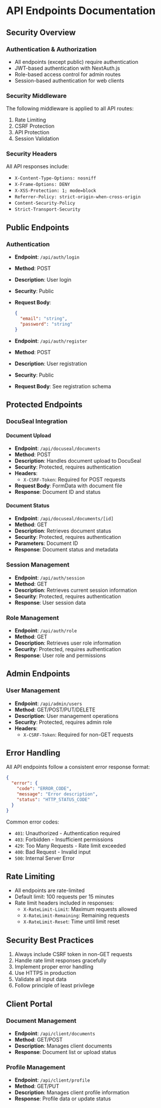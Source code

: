 # API Endpoints Documentation

## Security Overview

### Authentication & Authorization

- All endpoints (except public) require authentication
- JWT-based authentication with NextAuth.js
- Role-based access control for admin routes
- Session-based authentication for web clients

### Security Middleware

The following middleware is applied to all API routes:

1. Rate Limiting
2. CSRF Protection
3. API Protection
4. Session Validation

### Security Headers

All API responses include:

- `X-Content-Type-Options: nosniff`
- `X-Frame-Options: DENY`
- `X-XSS-Protection: 1; mode=block`
- `Referrer-Policy: strict-origin-when-cross-origin`
- `Content-Security-Policy`
- `Strict-Transport-Security`

## Public Endpoints

### Authentication

- **Endpoint**: `/api/auth/login`
- **Method**: POST
- **Description**: User login
- **Security**: Public
- **Request Body**:

  ```json
  {
    "email": "string",
    "password": "string"
  }
  ```

- **Endpoint**: `/api/auth/register`
- **Method**: POST
- **Description**: User registration
- **Security**: Public
- **Request Body**: See registration schema

## Protected Endpoints

### DocuSeal Integration

#### Document Upload

- **Endpoint**: `/api/docuseal/documents`
- **Method**: POST
- **Description**: Handles document upload to DocuSeal
- **Security**: Protected, requires authentication
- **Headers**:
  - `X-CSRF-Token`: Required for POST requests
- **Request Body**: FormData with document file
- **Response**: Document ID and status

#### Document Status

- **Endpoint**: `/api/docuseal/documents/[id]`
- **Method**: GET
- **Description**: Retrieves document status
- **Security**: Protected, requires authentication
- **Parameters**: Document ID
- **Response**: Document status and metadata

### Session Management

- **Endpoint**: `/api/auth/session`
- **Method**: GET
- **Description**: Retrieves current session information
- **Security**: Protected, requires authentication
- **Response**: User session data

### Role Management

- **Endpoint**: `/api/auth/role`
- **Method**: GET
- **Description**: Retrieves user role information
- **Security**: Protected, requires authentication
- **Response**: User role and permissions

## Admin Endpoints

### User Management

- **Endpoint**: `/api/admin/users`
- **Method**: GET/POST/PUT/DELETE
- **Description**: User management operations
- **Security**: Protected, requires admin role
- **Headers**:
  - `X-CSRF-Token`: Required for non-GET requests

## Error Handling

All API endpoints follow a consistent error response format:

```json
{
  "error": {
    "code": "ERROR_CODE",
    "message": "Error description",
    "status": "HTTP_STATUS_CODE"
  }
}
```

Common error codes:

- `401`: Unauthorized - Authentication required
- `403`: Forbidden - Insufficient permissions
- `429`: Too Many Requests - Rate limit exceeded
- `400`: Bad Request - Invalid input
- `500`: Internal Server Error

## Rate Limiting

- All endpoints are rate-limited
- Default limit: 100 requests per 15 minutes
- Rate limit headers included in responses:
  - `X-RateLimit-Limit`: Maximum requests allowed
  - `X-RateLimit-Remaining`: Remaining requests
  - `X-RateLimit-Reset`: Time until limit reset

## Security Best Practices

1. Always include CSRF token in non-GET requests
2. Handle rate limit responses gracefully
3. Implement proper error handling
4. Use HTTPS in production
5. Validate all input data
6. Follow principle of least privilege

## Client Portal

### Document Management

- **Endpoint**: `/api/client/documents`
- **Method**: GET/POST
- **Description**: Manages client documents
- **Response**: Document list or upload status

### Profile Management

- **Endpoint**: `/api/client/profile`
- **Method**: GET/PUT
- **Description**: Manages client profile information
- **Response**: Profile data or update status
